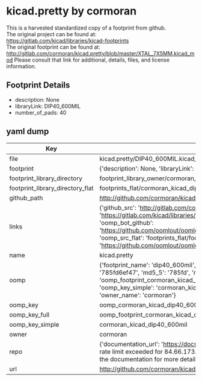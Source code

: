 # kicad.pretty by cormoran  
This is a harvested standardized copy of a footprint from github.  
The original project can be found at:  
https://gitlab.com/kicad/libraries/kicad-footprints  
The original footprint can be found at:
http://gitlab.com/cormoran/kicad.pretty/blob/master/XTAL_7X5MM.kicad_mod
Please consult that link for additional, details, files, and license information.  
## Footprint Details
* description: None  
* libraryLink: DIP40_600MIL  
* number_of_pads: 40  
## yaml dump  
| Key | Value |  
| --- | --- |  
| file | kicad.pretty/DIP40_600MIL.kicad_mod |  
| footprint | {'description': None, 'libraryLink': 'DIP40_600MIL', 'number_of_pads': 40} |  
| footprint_library_directory | footprint_library_owner/cormoran_kicad.pretty |  
| footprint_library_directory_flat | footprints_flat/cormoran_kicad_dip40_600mil/working |  
| github_path | http://github.com/cormoran/kicad.pretty/blob/master/DIP40_600MIL.kicad_mod |  
| links | {'github_src': 'http://gitlab.com/cormoran/kicad.pretty/blob/master/XTAL_7X5MM.kicad_mod', 'github_src_repo': 'https://gitlab.com/kicad/libraries/kicad-footprints', 'oomp_bot': 'footprints/cormoran_kicad_dip40_600mil/working', 'oomp_bot_github': 'https://github.com/oomlout/oomlout_oomp_footprint_bot/tree/main/footprints/cormoran_kicad_dip40_600mil/working', 'oomp_src_flat': 'footprints_flat/footprints_flat/cormoran_kicad_dip40_600mil/working', 'oomp_src_flat_github': 'https://github.com/oomlout/oomlout_oomp_footprint_src/tree/main/footprints_flat/cormoran_kicad_dip40_600mil/working'} |  
| name | kicad.pretty |  
| oomp | {'footprint_name': 'dip40_600mil', 'library_name': 'kicad', 'md5': '785fd6ef47897b893174b48b08e7b0d5', 'md5_10': '785fd6ef47', 'md5_5': '785fd', 'md5_6': '785fd6', 'oomp_key': 'oomp_cormoran_kicad_dip40_600mil', 'oomp_key_extra': 'oomp_footprint_cormoran_kicad_dip40_600mil', 'oomp_key_full': 'oomp_footprint_cormoran_kicad_dip40_600mil_785fd6', 'oomp_key_simple': 'cormoran_kicad_dip40_600mil', 'original_filename': 'kicad.pretty/DIP40_600MIL.kicad_mod', 'owner_name': 'cormoran'} |  
| oomp_key | oomp_cormoran_kicad_dip40_600mil |  
| oomp_key_full | oomp_footprint_cormoran_kicad_dip40_600mil |  
| oomp_key_simple | cormoran_kicad_dip40_600mil |  
| owner | cormoran |  
| repo | {'documentation_url': 'https://docs.github.com/rest/overview/resources-in-the-rest-api#rate-limiting', 'message': "API rate limit exceeded for 84.66.173.59. (But here's the good news: Authenticated requests get a higher rate limit. Check out the documentation for more details.)"} |  
| url | http://github.com/cormoran/kicad.pretty |  


